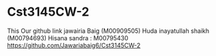 # Cst3145CW-2

This Our github link 
jawairia Baig (M00909505)
 Huda inayatullah shaikh (M00794693)
 Hisana sandra : M00795430
https://github.com/Jawariabaig6/Cst3145CW-2